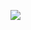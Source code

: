[![](https://visitcount.itsvg.in/api?id=weicong&label=Profile%20Views&color=8&icon=7&pretty=false)](https://visitcount.itsvg.in)
